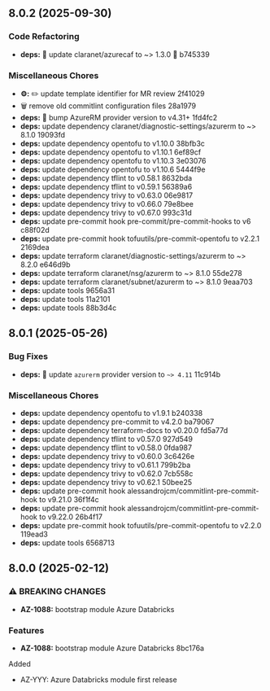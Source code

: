 ## 8.0.2 (2025-09-30)

### Code Refactoring

* **deps:** 🔗 update claranet/azurecaf to ~> 1.3.0 🔧 b745339

### Miscellaneous Chores

* **⚙️:** ✏️ update template identifier for MR review 2f41029
* 🗑️ remove old commitlint configuration files 28a1979
* **deps:** 🔗 bump AzureRM provider version to v4.31+ 1fd4fc2
* **deps:** update dependency claranet/diagnostic-settings/azurerm to ~> 8.1.0 19093fd
* **deps:** update dependency opentofu to v1.10.0 38bfb3c
* **deps:** update dependency opentofu to v1.10.1 6ef89cf
* **deps:** update dependency opentofu to v1.10.3 3e03076
* **deps:** update dependency opentofu to v1.10.6 5444f9e
* **deps:** update dependency tflint to v0.58.1 8632bda
* **deps:** update dependency tflint to v0.59.1 56389a6
* **deps:** update dependency trivy to v0.63.0 06e9817
* **deps:** update dependency trivy to v0.66.0 79e8bee
* **deps:** update dependency trivy to v0.67.0 993c31d
* **deps:** update pre-commit hook pre-commit/pre-commit-hooks to v6 c88f02d
* **deps:** update pre-commit hook tofuutils/pre-commit-opentofu to v2.2.1 2169dea
* **deps:** update terraform claranet/diagnostic-settings/azurerm to ~> 8.2.0 e646d9b
* **deps:** update terraform claranet/nsg/azurerm to ~> 8.1.0 55de278
* **deps:** update terraform claranet/subnet/azurerm to ~> 8.1.0 9eaa703
* **deps:** update tools 9656a31
* **deps:** update tools 11a2101
* **deps:** update tools 88b3d4c

## 8.0.1 (2025-05-26)

### Bug Fixes

* **deps:** 🔧 update `azurerm` provider version to `~> 4.11` 11c914b

### Miscellaneous Chores

* **deps:** update dependency opentofu to v1.9.1 b240338
* **deps:** update dependency pre-commit to v4.2.0 ba79067
* **deps:** update dependency terraform-docs to v0.20.0 fd5a77d
* **deps:** update dependency tflint to v0.57.0 927d549
* **deps:** update dependency tflint to v0.58.0 0fda987
* **deps:** update dependency trivy to v0.60.0 3c6426e
* **deps:** update dependency trivy to v0.61.1 799b2ba
* **deps:** update dependency trivy to v0.62.0 7cb558c
* **deps:** update dependency trivy to v0.62.1 50bee25
* **deps:** update pre-commit hook alessandrojcm/commitlint-pre-commit-hook to v9.21.0 36f1f4c
* **deps:** update pre-commit hook alessandrojcm/commitlint-pre-commit-hook to v9.22.0 26b4f17
* **deps:** update pre-commit hook tofuutils/pre-commit-opentofu to v2.2.0 119ead3
* **deps:** update tools 6568713

## 8.0.0 (2025-02-12)

### ⚠ BREAKING CHANGES

* **AZ-1088:** bootstrap module Azure Databricks

### Features

* **AZ-1088:** bootstrap module Azure Databricks 8bc176a

Added
  * AZ-YYY: Azure Databricks module first release
